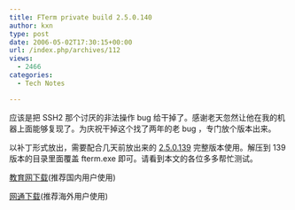 ```yaml
---
title: FTerm private build 2.5.0.140
author: kxn
type: post
date: 2006-05-02T17:30:15+00:00
url: /index.php/archives/112
views:
  - 2466
categories:
  - Tech Notes

---
```

应该是把 SSH2 那个讨厌的非法操作 bug 给干掉了。感谢老天忽然让他在我的机器上面能够复现了。为庆祝干掉这个找了两年的老 bug ，专门放个版本出来。

以补丁形式放出，需要配合几天前放出来的 [2.5.0.139][1] 完整版本使用。解压到 139 版本的目录里面覆盖 fterm.exe 即可。请看到本文的各位多多帮忙测试。

[教育网下载][2](推荐国内用户使用)

[网通下载][3](推荐海外用户使用)

 [1]: http://kangkang.org/wordpress/index.php/archives/108
 [2]: http://comman.org/wordpress/wp-content/uploads/2006/05/FTERM-140.patch.zip
 [3]: http://kangkang.org/wordpress/wp-content/uploads/2006/05/FTERM-140.patch.zip
